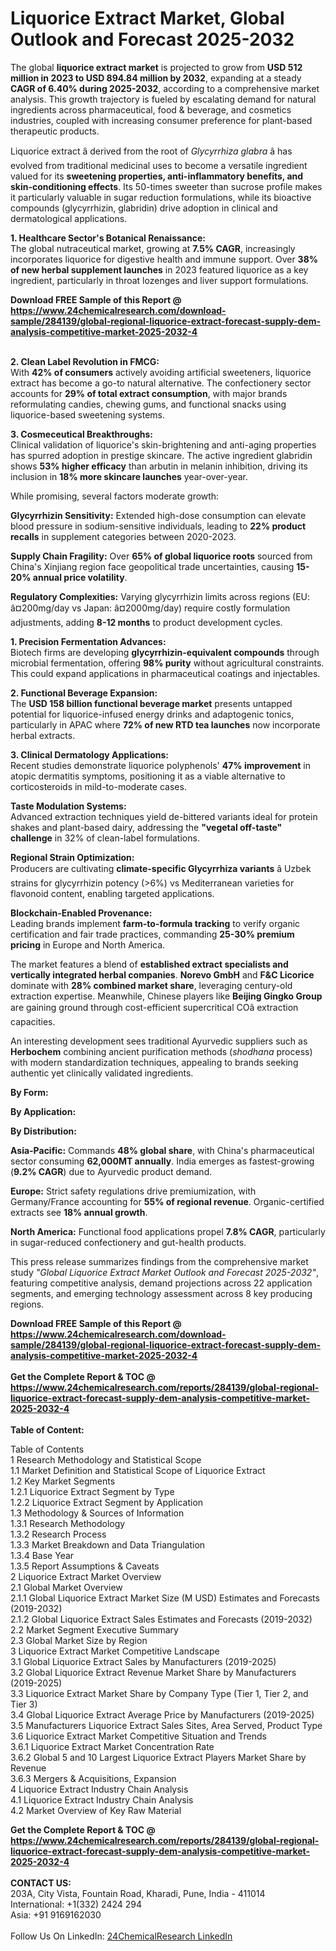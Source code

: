 <h1>Liquorice Extract Market, Global Outlook and Forecast 2025-2032 </h1><p>The global <strong>liquorice extract market</strong> is projected to grow from <strong>USD 512 million in 2023 to USD 894.84 million by 2032</strong>, expanding at a steady <strong>CAGR of 6.40% during 2025-2032</strong>, according to a comprehensive market analysis. This growth trajectory is fueled by escalating demand for natural ingredients across pharmaceutical, food &amp; beverage, and cosmetics industries, coupled with increasing consumer preference for plant-based therapeutic products.</p><p>Liquorice extract â derived from the root of <em>Glycyrrhiza glabra</em> â has evolved from traditional medicinal uses to become a versatile ingredient valued for its <strong>sweetening properties, anti-inflammatory benefits, and skin-conditioning effects</strong>. Its 50-times sweeter than sucrose profile makes it particularly valuable in sugar reduction formulations, while its bioactive compounds (glycyrrhizin, glabridin) drive adoption in clinical and dermatological applications.</p><p><strong>1. Healthcare Sector's Botanical Renaissance:</strong><br>
The global nutraceutical market, growing at <strong>7.5% CAGR</strong>, increasingly incorporates liquorice for digestive health and immune support. Over <strong>38% of new herbal supplement launches</strong> in 2023 featured liquorice as a key ingredient, particularly in throat lozenges and liver support formulations.</p><div><b>Download FREE Sample of this Report @ 
            <a href="https://www.24chemicalresearch.com/download-sample/284139/global-regional-liquorice-extract-forecast-supply-dem-analysis-competitive-market-2025-2032-4">
            https://www.24chemicalresearch.com/download-sample/284139/global-regional-liquorice-extract-forecast-supply-dem-analysis-competitive-market-2025-2032-4</a></b></div><br><p><strong>2. Clean Label Revolution in FMCG:</strong><br>
With <strong>42% of consumers</strong> actively avoiding artificial sweeteners, liquorice extract has become a go-to natural alternative. The confectionery sector accounts for <strong>29% of total extract consumption</strong>, with major brands reformulating candies, chewing gums, and functional snacks using liquorice-based sweetening systems.</p><p><strong>3. Cosmeceutical Breakthroughs:</strong><br>
Clinical validation of liquorice's skin-brightening and anti-aging properties has spurred adoption in prestige skincare. The active ingredient glabridin shows <strong>53% higher efficacy</strong> than arbutin in melanin inhibition, driving its inclusion in <strong>18% more skincare launches</strong> year-over-year.</p><p>While promising, several factors moderate growth:</p><p><strong>Glycyrrhizin Sensitivity:</strong> Extended high-dose consumption can elevate blood pressure in sodium-sensitive individuals, leading to <strong>22% product recalls</strong> in supplement categories between 2020-2023.</p><p><strong>Supply Chain Fragility:</strong> Over <strong>65% of global liquorice roots</strong> sourced from China's Xinjiang region face geopolitical trade uncertainties, causing <strong>15-20% annual price volatility</strong>.</p><p><strong>Regulatory Complexities:</strong> Varying glycyrrhizin limits across regions (EU: â¤200mg/day vs Japan: â¤2000mg/day) require costly formulation adjustments, adding <strong>8-12 months</strong> to product development cycles.</p><p><strong>1. Precision Fermentation Advances:</strong><br>
Biotech firms are developing <strong>glycyrrhizin-equivalent compounds</strong> through microbial fermentation, offering <strong>98% purity</strong> without agricultural constraints. This could expand applications in pharmaceutical coatings and injectables.</p><p><strong>2. Functional Beverage Expansion:</strong><br>
The <strong>USD 158 billion functional beverage market</strong> presents untapped potential for liquorice-infused energy drinks and adaptogenic tonics, particularly in APAC where <strong>72% of new RTD tea launches</strong> now incorporate herbal extracts.</p><p><strong>3. Clinical Dermatology Applications:</strong><br>
Recent studies demonstrate liquorice polyphenols' <strong>47% improvement</strong> in atopic dermatitis symptoms, positioning it as a viable alternative to corticosteroids in mild-to-moderate cases.</p><p><strong>Taste Modulation Systems:</strong><br>
	Advanced extraction techniques yield de-bittered variants ideal for protein shakes and plant-based dairy, addressing the <strong>"vegetal off-taste" challenge</strong> in 32% of clean-label formulations.</p><p><strong>Regional Strain Optimization:</strong><br>
	Producers are cultivating <strong>climate-specific Glycyrrhiza variants</strong> â Uzbek strains for glycyrrhizin potency (&gt;6%) vs Mediterranean varieties for flavonoid content, enabling targeted applications.</p><p><strong>Blockchain-Enabled Provenance:</strong><br>
	Leading brands implement <strong>farm-to-formula tracking</strong> to verify organic certification and fair trade practices, commanding <strong>25-30% premium pricing</strong> in Europe and North America.</p><p>The market features a blend of <strong>established extract specialists and vertically integrated herbal companies</strong>. <strong>Norevo GmbH</strong> and <strong>F&amp;C Licorice</strong> dominate with <strong>28% combined market share</strong>, leveraging century-old extraction expertise. Meanwhile, Chinese players like <strong>Beijing Gingko Group</strong> are gaining ground through cost-efficient supercritical COâ extraction capacities.</p><p>An interesting development sees traditional Ayurvedic suppliers such as <strong>Herbochem</strong> combining ancient purification methods (<em>shodhana</em> process) with modern standardization techniques, appealing to brands seeking authentic yet clinically validated ingredients.</p><p><strong>By Form:</strong></p><p><strong>By Application:</strong></p><p><strong>By Distribution:</strong></p><p><strong>Asia-Pacific:</strong> Commands <strong>48% global share</strong>, with China's pharmaceutical sector consuming <strong>62,000MT annually</strong>. India emerges as fastest-growing (<strong>9.2% CAGR</strong>) due to Ayurvedic product demand.</p><p><strong>Europe:</strong> Strict safety regulations drive premiumization, with Germany/France accounting for <strong>55% of regional revenue</strong>. Organic-certified extracts see <strong>18% annual growth</strong>.</p><p><strong>North America:</strong> Functional food applications propel <strong>7.8% CAGR</strong>, particularly in sugar-reduced confectionery and gut-health products.</p><p>This press release summarizes findings from the comprehensive market study <em>"Global Liquorice Extract Market Outlook and Forecast 2025-2032"</em>, featuring competitive analysis, demand projections across 22 application segments, and emerging technology assessment across 8 key producing regions.</p><div><b>Download FREE Sample of this Report @ 
            <a href="https://www.24chemicalresearch.com/download-sample/284139/global-regional-liquorice-extract-forecast-supply-dem-analysis-competitive-market-2025-2032-4">
            https://www.24chemicalresearch.com/download-sample/284139/global-regional-liquorice-extract-forecast-supply-dem-analysis-competitive-market-2025-2032-4</a></b></div><br><div><b>Get the Complete Report & TOC @ 
            <a href="https://www.24chemicalresearch.com/reports/284139/global-regional-liquorice-extract-forecast-supply-dem-analysis-competitive-market-2025-2032-4">
            https://www.24chemicalresearch.com/reports/284139/global-regional-liquorice-extract-forecast-supply-dem-analysis-competitive-market-2025-2032-4</a></b></div><br>
            <b>Table of Content:</b><p>Table of Contents<br />
1 Research Methodology and Statistical Scope<br />
1.1 Market Definition and Statistical Scope of Liquorice Extract<br />
1.2 Key Market Segments<br />
1.2.1 Liquorice Extract Segment by Type<br />
1.2.2 Liquorice Extract Segment by Application<br />
1.3 Methodology & Sources of Information<br />
1.3.1 Research Methodology<br />
1.3.2 Research Process<br />
1.3.3 Market Breakdown and Data Triangulation<br />
1.3.4 Base Year<br />
1.3.5 Report Assumptions & Caveats<br />
2 Liquorice Extract Market Overview<br />
2.1 Global Market Overview<br />
2.1.1 Global Liquorice Extract Market Size (M USD) Estimates and Forecasts (2019-2032)<br />
2.1.2 Global Liquorice Extract Sales Estimates and Forecasts (2019-2032)<br />
2.2 Market Segment Executive Summary<br />
2.3 Global Market Size by Region<br />
3 Liquorice Extract Market Competitive Landscape<br />
3.1 Global Liquorice Extract Sales by Manufacturers (2019-2025)<br />
3.2 Global Liquorice Extract Revenue Market Share by Manufacturers (2019-2025)<br />
3.3 Liquorice Extract Market Share by Company Type (Tier 1, Tier 2, and Tier 3)<br />
3.4 Global Liquorice Extract Average Price by Manufacturers (2019-2025)<br />
3.5 Manufacturers Liquorice Extract Sales Sites, Area Served, Product Type<br />
3.6 Liquorice Extract Market Competitive Situation and Trends<br />
3.6.1 Liquorice Extract Market Concentration Rate<br />
3.6.2 Global 5 and 10 Largest Liquorice Extract Players Market Share by Revenue<br />
3.6.3 Mergers & Acquisitions, Expansion<br />
4 Liquorice Extract Industry Chain Analysis<br />
4.1 Liquorice Extract Industry Chain Analysis<br />
4.2 Market Overview of Key Raw Material</p><div><b>Get the Complete Report & TOC @ 
            <a href="https://www.24chemicalresearch.com/reports/284139/global-regional-liquorice-extract-forecast-supply-dem-analysis-competitive-market-2025-2032-4">
            https://www.24chemicalresearch.com/reports/284139/global-regional-liquorice-extract-forecast-supply-dem-analysis-competitive-market-2025-2032-4</a></b></div><br><b>CONTACT US:</b><br>
            203A, City Vista, Fountain Road, Kharadi, Pune, India - 411014<br>
            International: +1(332) 2424 294<br>
            Asia: +91 9169162030 <br><br>
            Follow Us On LinkedIn: <a href="https://www.linkedin.com/company/24chemicalresearch/">24ChemicalResearch LinkedIn</a>